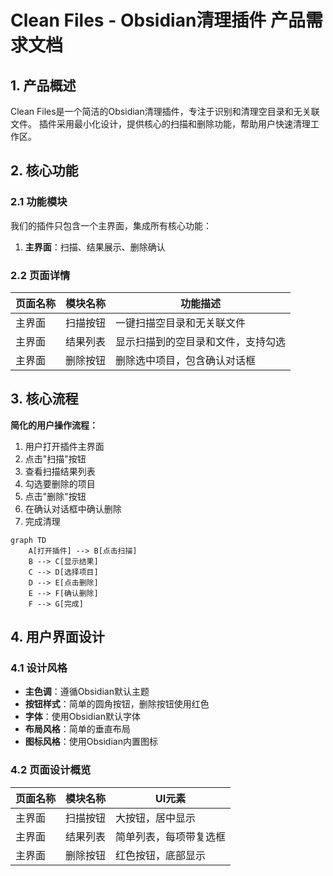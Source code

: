 # Clean Files - Obsidian清理插件 产品需求文档

## 1. 产品概述

Clean Files是一个简洁的Obsidian清理插件，专注于识别和清理空目录和无关联文件。
插件采用最小化设计，提供核心的扫描和删除功能，帮助用户快速清理工作区。

## 2. 核心功能

### 2.1 功能模块

我们的插件只包含一个主界面，集成所有核心功能：
1. **主界面**：扫描、结果展示、删除确认

### 2.2 页面详情

| 页面名称 | 模块名称 | 功能描述 |
|---------|---------|---------|
| 主界面 | 扫描按钮 | 一键扫描空目录和无关联文件 |
| 主界面 | 结果列表 | 显示扫描到的空目录和文件，支持勾选 |
| 主界面 | 删除按钮 | 删除选中项目，包含确认对话框 |

## 3. 核心流程

**简化的用户操作流程：**

1. 用户打开插件主界面
2. 点击"扫描"按钮
3. 查看扫描结果列表
4. 勾选要删除的项目
5. 点击"删除"按钮
6. 在确认对话框中确认删除
7. 完成清理

```mermaid
graph TD
    A[打开插件] --> B[点击扫描]
    B --> C[显示结果]
    C --> D[选择项目]
    D --> E[点击删除]
    E --> F[确认删除]
    F --> G[完成]
```

## 4. 用户界面设计

### 4.1 设计风格

- **主色调**：遵循Obsidian默认主题
- **按钮样式**：简单的圆角按钮，删除按钮使用红色
- **字体**：使用Obsidian默认字体
- **布局风格**：简单的垂直布局
- **图标风格**：使用Obsidian内置图标

### 4.2 页面设计概览

| 页面名称 | 模块名称 | UI元素 |
|---------|---------|--------|
| 主界面 | 扫描按钮 | 大按钮，居中显示 |
| 主界面 | 结果列表 | 简单列表，每项带复选框 |
| 主界面 | 删除按钮 | 红色按钮，底部显示 |